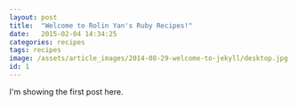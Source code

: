 ```yaml
---
layout: post
title:  "Welcome to Rolin Yan's Ruby Recipes!"
date:   2015-02-04 14:34:25
categories: recipes 
tags: recipes
image: /assets/article_images/2014-08-29-welcome-to-jekyll/desktop.jpg
id: 1
---
```


I'm showing the first post here.